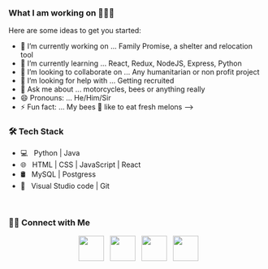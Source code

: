 ### What I am working on 👨🏽‍💻


Here are some ideas to get you started:

- 🔭 I’m currently working on ... Family Promise, a shelter and relocation tool
- 🌱 I’m currently learning ... React, Redux, NodeJS, Express, Python
- 👯 I’m looking to collaborate on ... Any humanitarian or non profit project
- 🤔 I’m looking for help with ... Getting recruited
- 💬 Ask me about ... motorcycles, bees or anything really 
- 😄 Pronouns: ... He/Him/Sir
- ⚡ Fun fact: ... My bees 🐝  like to eat fresh melons
-->

<h3>🛠 Tech Stack</h3>

- 💻 &nbsp; Python | Java
- 🌐 &nbsp; HTML | CSS | JavaScript | React
- 🛢 &nbsp; MySQL | Postgress
- 🔧 &nbsp; Visual Studio code | Git

<br>

<h3> 🤝🏻 Connect with Me </h3>

<p align="center">
&nbsp; <a href="https://twitter.com/XaverPinero" target="_blank" rel="noopener noreferrer"><img src="https://img.icons8.com/plasticine/100/000000/twitter.png" width="50" /></a>  
&nbsp; <a href="https://www.instagram.com/xaverpinero/" target="_blank" rel="noopener noreferrer"><img src="https://img.icons8.com/plasticine/100/000000/instagram-new.png" width="50" /></a>  
&nbsp; <a href="https://www.linkedin.com/in/xaver-pinero/" target="_blank" rel="noopener noreferrer"><img src="https://img.icons8.com/plasticine/100/000000/linkedin.png" width="50" /></a>
&nbsp; <a href="mailto:xaver.pinero@gmail.com" target="_blank" rel="noopener noreferrer"><img src="https://img.icons8.com/plasticine/100/000000/gmail.png"  width="50" /></a>
</p>
